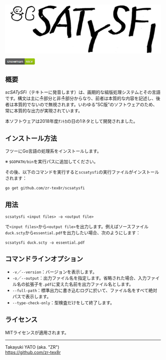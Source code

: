 ![logo1](https://raw.githubusercontent.com/zr-tex8r/scsatysfi/images/scsatysfi-logo.png)

![Snowman Status](https://raw.githubusercontent.com/zr-tex8r/scsatysfi/images/snowman-nice-green.png)

## 概要

*scSATySFi*（テキトーに発音します）は、画期的な組版処理システムとその言語です。構文は主に☃部分と非☃部分からなり、前者は本質的な内容を記述し、後者は本質的でないので無視されます。いわゆる“SC版”のソフトウェアのため、常に本質的な出力が実現されています。

本ソフトウェアは2018年度ﾅﾝﾄｶの日の1ネタとして開発されました。

## インストール方法

フツーにGo言語の処理系をインストールします。

※ `$GOPATH/bin`を実行パスに追加してください。

その後、以下のコマンドを実行すると`scsatysfi`の実行ファイルがインストールされます：

    go get github.com/zr-tex8r/scsatysfi

## 用法

    scsatysfi <input files> -o <output file>

で`<input files>`から`<output file>`を出力します。例えばソースファイル`duck.scty`から`essential.pdf`を出力したい場合、次のようにします：

    scsatysfi duck.scty -o essential.pdf

## コマンドラインオプション

  * `-v`／`--version`：バージョンを表示します。
  * `-o`／`--output`：出力ファイル名を指定します。省略された場合、入力ファイル名の拡張子を`.pdf`に変えた名前を出力ファイル名とします。
  * `--full-path`：標準出力に書き込むログに於いて、ファイル名をすべて絶対パスで表示します。
  * `--type-check-only`：型検査だけをして終了します。

## ライセンス

MITライセンスが適用されます。

--------------------
Takayuki YATO (aka. "ZR")  
https://github.com/zr-tex8r
